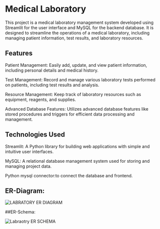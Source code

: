 # Medical Laboratory 
This project is a medical laboratory management system developed using Streamlit for the user interface and MySQL for the backend database. It is designed to streamline the operations of a medical laboratory, including managing patient information, test results, and laboratory resources.

## Features
Patient Management: Easily add, update, and view patient information, including personal details and medical history.

Test Management: Record and manage various laboratory tests performed on patients, including test results and analysis.

Resource Management: Keep track of laboratory resources such as equipment, reagents, and supplies.

Advanced Database Features: Utilizes advanced database features like stored procedures and triggers for efficient data processing and management.

## Technologies Used
Streamlit: A Python library for building web applications with simple and intuitive user interfaces.

MySQL: A relational database management system used for storing and managing project data.

Python mysql connector:to connect the database and frontend.

## ER-Diagram:

![LABRATORY ER DIAGRAM](https://github.com/Paramesh555/MedicalLaboratory/assets/103727256/f26312f6-42b4-417c-9506-48819b4bcb39)

##ER-Schema:

![Labraotry ER SCHEMA](https://github.com/Paramesh555/MedicalLaboratory/assets/103727256/7843d961-8fbb-478a-a2d4-0a51a939f000)
